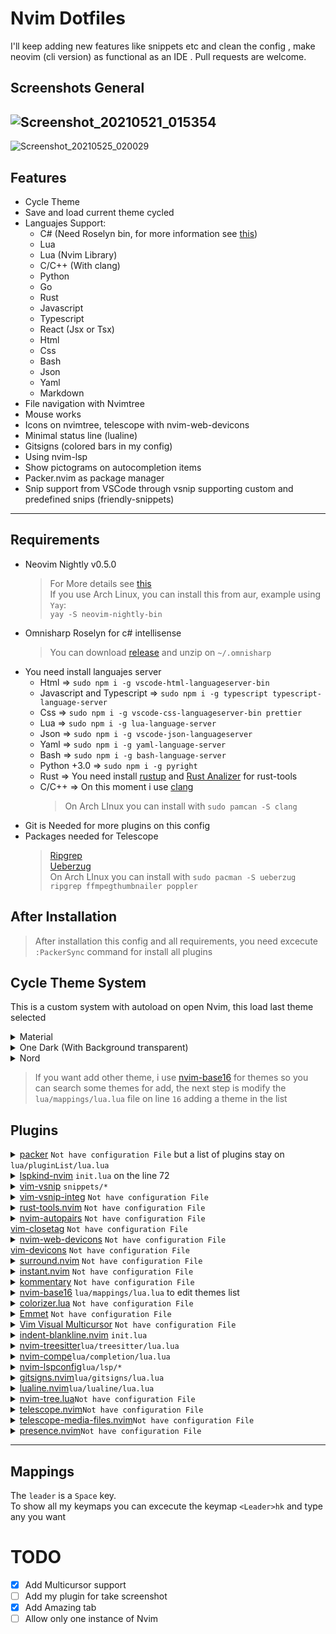 # Nvim Dotfiles
I'll keep adding new features like snippets etc and clean the config , make neovim (cli version) as functional as an IDE . Pull requests are welcome.

## Screenshots  General
![Screenshot_20210521_015354](https://user-images.githubusercontent.com/56278796/119463249-9496c500-bd0f-11eb-8ca8-329b1abe2d2b.png)
---
![Screenshot_20210525_020029](https://user-images.githubusercontent.com/56278796/119463269-9a8ca600-bd0f-11eb-9970-e72aeb3f1e12.png)

## **Features**
- Cycle Theme
- Save and load current theme cycled
- Languajes Support:
    - C# (Need Roselyn bin, for more information see [this](https://github.com/OmniSharp/omnisharp-roslyn))
    - Lua
    - Lua (Nvim Library)
    - C/C++ (With clang)
    - Python
    - Go
    - Rust
    - Javascript
    - Typescript
    - React (Jsx or Tsx)
    - Html
    - Css
    - Bash
    - Json
    - Yaml
    - Markdown
- File navigation with Nvimtree
- Mouse works
- Icons on nvimtree, telescope with nvim-web-devicons
- Minimal status line (lualine)
- Gitsigns (colored bars in my config)
- Using nvim-lsp
- Show pictograms on autocompletion items
- Packer.nvim as package manager
- Snip support from VSCode through vsnip supporting custom and predefined snips (friendly-snippets)

<hr>

## Requirements
- Neovim Nightly v0.5.0
    > For More details see [this](https://github.com/neovim/neovim/releases)<br>
    > If you use Arch Linux, you can install this from aur, example using `Yay`:<br> `yay -S neovim-nightly-bin`
- Omnisharp Roselyn for c# intellisense
    > You can download [release](https://github.com/OmniSharp/omnisharp-roslyn/releases) and unzip on `~/.omnisharp`
- You need install languajes server
    - Html => `sudo npm i -g vscode-html-languageserver-bin`
    - Javascript and Typescript => `sudo npm i -g typescript typescript-language-server`
    - Css => `sudo npm i -g vscode-css-languageserver-bin prettier`
    - Lua => `sudo npm i -g lua-language-server`
    - Json => `sudo npm i -g vscode-json-languageserver`
    - Yaml => `sudo npm i -g yaml-language-server`
    - Bash => `sudo npm i -g bash-language-server`
    - Python +3.0 => `sudo npm i -g pyright`
    - Rust => You need install [rustup](https://rustup.rs) and [Rust Analizer](https://github.com/rust-analyzer/rust-analyzer) for rust-tools
    - C/C++ => On this moment i use [clang](https://clangd.llvm.org/installation.html)
        > On Arch LInux you can install with `sudo pamcan -S clang`
- Git is Needed for more plugins on this config
- Packages needed for Telescope
    > [Ripgrep](https://github.com/BurntSushi/ripgrep)<br>
    > [Ueberzug](https://github.com/seebye/ueberzug)<br>
    > On Arch LInux you can install with `sudo pacman -S ueberzug ripgrep ffmpegthumbnailer poppler`

## After Installation
> After installation this config and all requirements, you need excecute `:PackerSync` command for install all plugins

## **Cycle Theme System**
This is a custom system with autoload on open Nvim, this load last theme selected
    <details><summary>Material</summary><br><img src="https://user-images.githubusercontent.com/56278796/119463355-b132fd00-bd0f-11eb-9ff4-45b2ff30973d.png"></details>
    <details><summary>One Dark (With Background transparent)</summary><br><img src="https://user-images.githubusercontent.com/56278796/119463439-c27c0980-bd0f-11eb-84e0-f7777256cd10.png"></details>
    <details><summary>Nord</summary><br><img src="https://user-images.githubusercontent.com/56278796/119463285-9f515a00-bd0f-11eb-945b-5bef62649b08.png"></details>
> If you want add other theme, i use [nvim-base16](https://github.com/norcalli/nvim-base16.lua) for themes so you can search some themes for add, the next step is modify the `lua/mappings/lua.lua` file on line `16` adding a theme in the list

## Plugins
<details>
    <summary>
        <a href="https://github.com/wbthomason/packer.nvim">packer</a> <code>Not have configuration File</code> but a list of plugins stay on <code>lua/pluginList/lua.lua</code>
    </summary><br>
    <blockquote>
        <p>To install plugins natively</p>
    </blackquote>
</details>
<details>
    <summary>
        <a href="https://github.com/onsails/lspkind-nvim">lspkind-nvim</a> <code>init.lua</code> on the line 72 
    </summary><br>
    <blockquote>
        <p>This tiny plugin adds vscode-like pictograms to neovim built-in lsp</p>
    </blackquote>
</details>
<details>
    <summary>
        <a href="https://github.com/hrsh7th/vim-vsnip">vim-vsnip</a> <code>snippets/*</code> 
    </summary><br>
    <blockquote>
        <p>VSCode(LSP)'s snippet feature in vim</p>
    </blackquote>
</details>
<details>
    <summary>
        <a href="https://github.com/hrsh7th/vim-vsnip-integ">vim-vsnip-integ</a> <code>Not have configuration File</code> 
    </summary><br>
    <blockquote>
        <p>To best integration of <code>vim-vsnip</code> with any completion-engine</p>
    </blackquote>
</details>
<details>
    <summary>
        <a href="https://github.com/simrat39/rust-tools.nvim">rust-tools.nvim</a> <code>Not have configuration File</code>
    </summary><br>
    <blockquote>
        <p>Extra rust tools for writing applications in neovim using the native lsp</p>
    </blackquote>
</details>
<details>
    <summary>
        <a href="https://github.com/windwp/nvim-autopairs">nvim-autopairs</a> <code>Not have configuration File</code>
    </summary><br>
    <blockquote>
        <p>A super powerful autopairs for Neovim</p>
    </blackquote>
</details>
<a href="https://github.com/alvan/vim-closetag">vim-closetag</a> <code>Not have configuration File</code>
<details>
    <summary>
        <a href="https://github.com/kyazdani42/nvim-web-devicons">nvim-web-devicons</a> <code>Not have configuration File</code>
    </summary><br>
    <blockquote>
        <p> This plugin provides the same icons as well as colors for each icon.</p>
    </blackquote>
</details>
<a href="https://github.com/ryanoasis/vim-devicons">vim-devicons</a> <code>Not have configuration File</code>
<details>
    <summary>
        <a href="https://github.com/blackCauldron7/surround.nvim">surround.nvim</a> <code>Not have configuration File</code>
    </summary><br>
    <blockquote>
        <p> A surround text object plugin for neovim written in lua</p>
    </blackquote>
</details>
<details>
    <summary>
        <a href="https://github.com/jbyuki/instant.nvim">instant.nvim</a> <code>Not have configuration File</code>
    </summary><br>
    <blockquote>
        <p> Collaborative editing in Neovim using built-in capabilities</p>
    </blackquote>
</details>
<details>
    <summary>
        <a href="https://github.com/b3nj5m1n/kommentary">kommentary</a> <code>Not have configuration File</code>
    </summary><br>
    <blockquote>
        <p> Neovim commenting plugin, written in lua</p>
    </blackquote>
</details>
<details>
    <summary>
        <a href="https://github.com/norcalli/nvim-base16.lua">nvim-base16</a> <code>lua/mappings/lua.lua</code> to edit themes list
    </summary><br>
    <blockquote>
        <p> Programmatic lua library for setting [base16](https://github.com/chriskempson/base16) themes in Neovim</p>
    </blackquote>
</details>
<details>
    <summary>
        <a href="https://github.com/norcalli/nvim-colorizer.lua">colorizer.lua</a> <code>Not have configuration File</code>
    </summary><br>
    <blockquote>
        <p> A high-performance color highlighter for Neovim</p>
    </blackquote>
</details>
<details>
    <summary>
        <a href="https://github.com/mattn/emmet-vim">Emmet</a> <code>Not have configuration File</code>
    </summary><br>
    <blockquote>
        <p> Emmet Like VSCode</p>
    </blackquote>
</details>
<details>
    <summary>
        <a href="https://github.com/mg979/vim-visual-multi">Vim Visual Multicursor</a> <code>Not have configuration File</code>
    </summary><br>
    <blockquote>
        <p>Visual Multicursor for Vim</p>
    </blackquote>
</details>

<details>
    <summary>
        <a href="https://github.com/lukas-reineke/indent-blankline.nvim">indent-blankline.nvim</a> <code>init.lua</code>
    </summary><br>
    <blockquote>
        <p>To amazing ident Lines </p>
    </blackquote><br>
    <img src="https://user-images.githubusercontent.com/56278796/119464527-ce1c0000-bd10-11eb-87e3-e55887893fc4.png">
</details>
<details>
    <summary>
        <a href="https://github.com/nvim-treesitter/nvim-treesitter">nvim-treesitter</a><code>lua/treesitter/lua.lua</code>
    </summary><br>
    <blockquote>
        <p>Advanced and better highlighting</p>
    </blackquote><br>
    <img src="https://user-images.githubusercontent.com/56278796/119464694-fe639e80-bd10-11eb-8aae-431185699184.png">
</details>
<details>
    <summary>
        <a href="https://github.com/hrsh7th/nvim-compe">nvim-compe</a><code>lua/completion/lua.lua</code>
    </summary><br>
    <blockquote>
        <p>Amazing and best completion and suggestion to integration with LSP</p>
    </blackquote><br>
    <img src="https://user-images.githubusercontent.com/56278796/119464759-11766e80-bd11-11eb-9603-926c3b1cef80.png">
</details>
<details>
    <summary>
        <a href="https://github.com/neovim/nvim-lspconfig">nvim-lspconfig</a><code>lua/lsp/*</code>
    </summary><br>
    <blockquote>
        <p>A collection of common configurations for Neovim LSP</p>
    </blackquote><br>
    <img src="https://user-images.githubusercontent.com/56278796/119465024-4c78a200-bd11-11eb-9c61-ea384ce7b7c8.png">
</details>
<details>
    <summary>
        <a href="https://github.com/lewis6991/gitsigns.nvim">gitsigns.nvim</a><code>lua/gitsigns/lua.lua</code>
    </summary><br>
    <blockquote>
        <p>For integration with Git (Show Changes on line numbers and show commits conceal on each line)</p>
    </blackquote><br>
    <img src="https://user-images.githubusercontent.com/56278796/119465053-53071980-bd11-11eb-840b-9c824c2d3d3c.png">
</details>
<details>
    <summary>
        <a href="https://github.com/hoob3rt/lualine.nvim">lualine.nvim</a><code>lua/lualine/lua.lua</code>
    </summary><br>
    <blockquote>
        <p>A blazing fast and easy to configure neovim statusline written in pure lua</p>
    </blackquote><br>
    <img src="https://user-images.githubusercontent.com/56278796/119465733-f1937a80-bd11-11eb-855f-449f2dbf9b94.png">
</details>
<details>
    <summary>
        <a href="https://github.com/kyazdani42/nvim-tree.lua">nvim-tree.lua</a><code>Not have configuration File</code>
    </summary><br>
    <blockquote>
        <p>File navigation written in pure lua</p>
    </blackquote><br>
    <img src="https://user-images.githubusercontent.com/56278796/119465674-e2acc800-bd11-11eb-836d-15476950d97f.png)"><br>
    <img src="https://user-images.githubusercontent.com/56278796/119463394-ba23ce80-bd0f-11eb-8004-347b0486f10d.png"><br>
</details>
<details>
    <summary>
        <a href="https://github.com/nvim-telescope/telescope.nvim">telescope.nvim</a><code>Not have configuration File</code>
    </summary><br>
    <blockquote>
        <p>Is a highly extendable fuzzy finder over lists</p>
    </blackquote><br>
    <img src="https://user-images.githubusercontent.com/56278796/119465116-64502600-bd11-11eb-82b1-b1aeb01cee9e.png"><br>
    <img src="https://user-images.githubusercontent.com/56278796/119465817-0708a480-bd12-11eb-846e-789c7846c845.png"><br>
    <img src="https://user-images.githubusercontent.com/56278796/119465834-0c65ef00-bd12-11eb-9029-6ac99f2f7bf4.png"><br>
</details>
<details>
    <summary>
        <a href="https://github.com/nvim-telescope/telescope-media-files.nvim">telescope-media-files.nvim</a><code>Not have configuration File</code>
    </summary><br>
    <blockquote>
        <p>Required for show Media Files (png, jpg, etc) with telescope</p>
    </blackquote><br>
    <img src="https://user-images.githubusercontent.com/56278796/119465126-67e3ad00-bd11-11eb-9522-5cf961b8413f.png">
</details>
<details>
    <summary>
        <a href="https://github.com/andweeb/presence.nvim">presence.nvim</a><code>Not have configuration File</code>
    </summary><br>
    <blockquote>
        <p>Discord Rich Presence for Neovim</p>
    </blackquote><br>
    <img src="https://user-images.githubusercontent.com/56278796/119466309-7e3e3880-bd12-11eb-8253-b2033783b84d.gif">
</details>

<hr>

## Mappings
The `leader` is a `Space` key.<br>
To show all my keymaps you can excecute the keymap `<Leader>hk` and type any you want

# TODO
- [x] Add Multicursor support
- [ ] Add my plugin for take screenshot
- [x] Add Amazing tab
- [ ] Allow only one instance of Nvim
